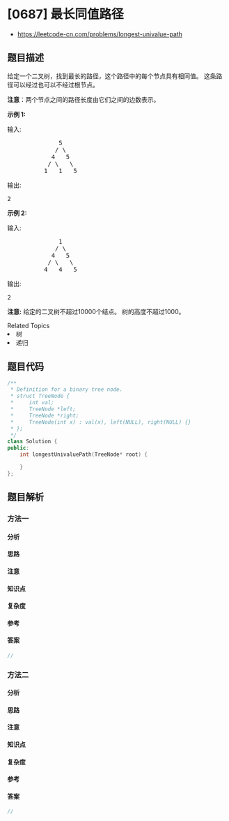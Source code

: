 

# [0687] 最长同值路径
* https://leetcode-cn.com/problems/longest-univalue-path


## 题目描述

<p>给定一个二叉树，找到最长的路径，这个路径中的每个节点具有相同值。 这条路径可以经过也可以不经过根节点。</p>

<p><strong>注意</strong>：两个节点之间的路径长度由它们之间的边数表示。</p>

<p><strong>示例 1:</strong></p>

<p>输入:</p>

<pre>
              5
             / \
            4   5
           / \   \
          1   1   5
</pre>

<p>输出:</p>

<pre>
2
</pre>

<p><strong>示例 2:</strong></p>

<p>输入:</p>

<pre>
              1
             / \
            4   5
           / \   \
          4   4   5
</pre>

<p>输出:</p>

<pre>
2
</pre>

<p><strong>注意:</strong> 给定的二叉树不超过10000个结点。&nbsp;树的高度不超过1000。</p>
<div><div>Related Topics</div><div><li>树</li><li>递归</li></div></div>


## 题目代码

```cpp
/**
 * Definition for a binary tree node.
 * struct TreeNode {
 *     int val;
 *     TreeNode *left;
 *     TreeNode *right;
 *     TreeNode(int x) : val(x), left(NULL), right(NULL) {}
 * };
 */
class Solution {
public:
    int longestUnivaluePath(TreeNode* root) {

    }
};
```


## 题目解析


### 方法一

#### 分析

#### 思路

#### 注意

#### 知识点

#### 复杂度

#### 参考

#### 答案

```cpp
//
```


### 方法二

#### 分析

#### 思路

#### 注意

#### 知识点

#### 复杂度

#### 参考

#### 答案

```cpp
//
```


